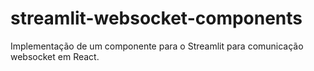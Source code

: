 # streamlit-websocket-components
Implementação de um componente  para o Streamlit para comunicação websocket em React.

